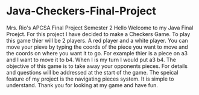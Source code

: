# Java-Checkers-Final-Project
Mrs. Rio's APCSA Final Project Semester 2
Hello Welcome to my Java Final Proejct. For this project I have decided to make a Checkers Game. To play this game thier will be 2 players. A red player and a white player.
You can move your pieve by typing the coords of the piece you want to move and the coords on where you want it to go. For example thier is a piece on a3 and I want to move
it to b4. When I is my turn I would put a3 b4. The objective of this game is to take away your opponents pieces. For details and questions will be addressed at the start of
the game. The speical feature of my project is the navigating pieces system. It is simple to understand. Thank you for looking at my game and have fun. 
